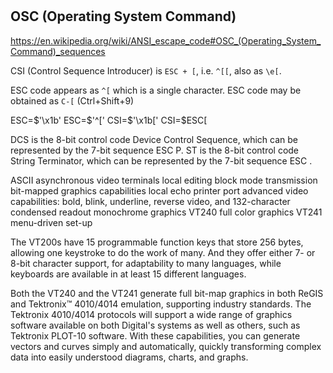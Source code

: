 # 

## OSC (Operating System Command)

https://en.wikipedia.org/wiki/ANSI_escape_code#OSC_(Operating_System_Command)_sequences

CSI (Control Sequence Introducer) is `ESC + [`, i.e. `^[[`, also as `\e[`.

ESC code appears as `^[` which is a single character. ESC code may be obtained as `C-[` (Ctrl+Shift+9)

ESC=$'\x1b'
ESC=$'^['
CSI=$'\x1b['
CSI=$ESC[

DCS is the 8-bit control code Device Control Sequence, which can be represented by the 7-bit sequence ESC P. ST is the 8-bit control code String Terminator, which can be represented by the 7-bit sequence ESC \.


ASCII asynchronous video terminals
local editing
block mode transmission
bit-mapped graphics capabilities
local echo
printer port
advanced video capabilities: bold, blink, underline, reverse video, and 132-character condensed readout
monochrome graphics VT240
full color graphics VT241
menu-driven set-up

The VT200s have 15 programmable function keys that store 256 bytes, allowing one keystroke to do the work of many. And they offer either 7- or 8-bit character support, for adaptability to many languages, while keyboards are available in at least 15 different languages.

Both the VT240 and the VT241 generate full bit-map graphics in both ReGIS and Tektronix™ 4010/4014 emulation, supporting industry standards. The Tektronix 4010/4014 protocols will support a wide range of graphics software available on both Digital's systems as well as others, such as Tektronix PLOT-10 software. With these capabilities, you can generate vectors and curves simply and automatically, quickly transforming complex data into easily understood diagrams, charts, and graphs.
